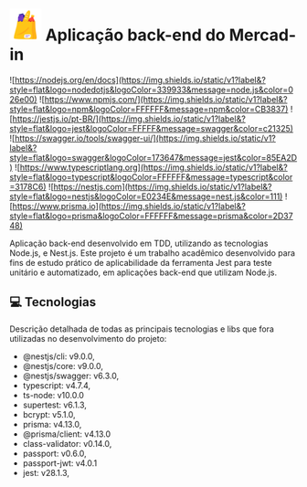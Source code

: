 # <img src="https://github.com/Mercad-In/backend-mercad-in/blob/master/.github/mercado.png" width="56px" height="56px"> Aplicação back-end do Mercad-in

![https://nodejs.org/en/docs](https://img.shields.io/static/v1?label&?style=flat&logo=nodedotjs&logoColor=339933&message=node.js&color=026e00)
![https://www.npmjs.com/](https://img.shields.io/static/v1?label&?style=flat&logo=npm&logoColor=FFFFFF&message=npm&color=CB3837)
![https://jestjs.io/pt-BR/](https://img.shields.io/static/v1?label&?style=flat&logo=jest&logoColor=FFFFF&message=swagger&color=c21325)
![https://swagger.io/tools/swagger-ui/](https://img.shields.io/static/v1?label&?style=flat&logo=swagger&logoColor=173647&message=jest&color=85EA2D)
![https://www.typescriptlang.org](https://img.shields.io/static/v1?label&?style=flat&logo=typescript&logoColor=FFFFFF&message=typescript&color=3178C6)
![https://nestjs.com](https://img.shields.io/static/v1?label&?style=flat&logo=nestjs&logoColor=E0234E&message=nest.js&color=111)
![https://www.prisma.io](https://img.shields.io/static/v1?label&?style=flat&logo=prisma&logoColor=FFFFFF&message=prisma&color=2D3748)

Aplicação back-end desenvolvido em TDD, utilizando as tecnologias Node.js, e Nest.js. Este projeto é um trabalho acadêmico desenvolvido para fins de estudo prático de aplicabilidade da ferramenta Jest para teste unitário e automatizado, em aplicações back-end que utilizam Node.js.

## 💻 Tecnologias
Descrição detalhada de todas as principais tecnologias e libs que fora utilizadas no desenvolvimento do projeto:
- @nestjs/cli: v9.0.0,
- @nestjs/core: v9.0.0,
- @nestjs/swagger: v6.3.0,
- typescript: v4.7.4,
- ts-node: v10.0.0
- supertest: v6.1.3,
- bcrypt: v5.1.0,
- prisma: v4.13.0,
- @prisma/client: v4.13.0
- class-validator: v0.14.0,
- passport: v0.6.0,
- passport-jwt: v4.0.1
- jest: v28.1.3,

